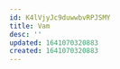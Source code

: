 ```yaml
---
id: K4lVjyJc9duwwbvRPJSMY
title: Vam
desc: ''
updated: 1641070320883
created: 1641070320883
---
```



